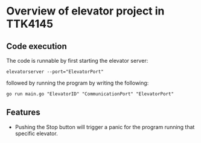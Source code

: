 Overview of elevator project in TTK4145
=======================================

Code execution
--------------

The code is runnable by first starting the elevator server:
```
elevatorserver --port="ElevatorPort"
```
followed by running the program by writing the following:
```
go run main.go "ElevatorID" "CommunicationPort" "ElevatorPort"
```

Features
--------

- Pushing the Stop button will trigger a panic for the program running that specific elevator.


